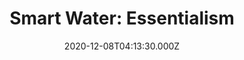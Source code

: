 ---
collection_archive: false
collection_awards: []
collection_category:
  - Advertising
  - Color
  - Lifestyle
  - Sports + Athletes
  - Portraits
  - Advertising
collection_content: ''
collection_cover: 'https://d1sf55qlb7p6hz.cloudfront.net/smartwater_cover-horizontal-1.jpg'
collection_cover_mobile: 'https://d1sf55qlb7p6hz.cloudfront.net/verticalcovers-42.jpg'
collection_description: >-
  Commissioned by Anomaly NY, I was asked to photographically compliment Smart
  Water’s sleek and simple aesthetic. Partially influenced by [**_The Changing
  Landscape of American Retail_**
  ](https://jesserieser.com/projects/changing-landscape-american-retail/)and
  [**_Phoenix: A Dystopian Legoland That Tastes Like
  Candy_**](https://jesserieser.com/projects/phoenix) by the way I utilize stark
  and minimal scenes to influence a subject’s actions and purpose, uniquely
  framing the subject.


  Featured is the 2018 NBA Rookie of the Year, 2019 & 2020 NBA All Star and 2020
  all NBA Defensive player Ben Simmons.
collection_description_alignment: left
collection_exhibition: []
collection_filter: Commissioned + Stock
collection_hidden: false
collection_meta: Featuring Ben Simmons For Anomaly NY
collection_meta_2: ''
collection_press: []
collection_preview:
  - 'https://d1sf55qlb7p6hz.cloudfront.net/smartwater-simmons_horizontal-4.jpg'
  - 'https://d1sf55qlb7p6hz.cloudfront.net/smartwater-simmons_horizontal-1.jpg'
  - 'https://d1sf55qlb7p6hz.cloudfront.net/smartwater-simmons_horizontal-2.jpg'
  - 'https://d1sf55qlb7p6hz.cloudfront.net/smartwater-simmons_horizontal-3.jpg'
cover_image: ''
date: 2020-12-08T04:13:30.000Z
gumroad_id: ''
hide_footer: true
layout: blocks
navigation_theme: black
price: ''
px_extra: true
row_alignment: between
sale: false
slug: ben-simmons-smart-water
theme_color: '#FAEA72'
theme_color_all_works: '#FFE767'
title: 'Smart Water: Essentialism '
seo:
  meta_description: ''
  meta_title: ''
collection_layout_builder:
  - _bookshop_name: collections/media-element
    align_y: start
    caption: ''
    color: '#D1E3EB'
    image: 'https://d1sf55qlb7p6hz.cloudfront.net/smartwater-1.jpg'
    margin_left: '30'
    margin_right: '0'
    margin_y: '100'
    width: '66'
  - _bookshop_name: collections/media-row
    row_alignment: between
  - _bookshop_name: collections/media-element
    align_y: start
    caption: ''
    color: '#E2DCDC'
    image: 'https://d1sf55qlb7p6hz.cloudfront.net/smartwater-2.jpg'
    margin_left: '15'
    margin_right: '0'
    margin_y: '100'
    width: '40'
  - _bookshop_name: collections/media-row
    row_alignment: between
  - _bookshop_name: collections/media-element
    align_y: start
    caption: ''
    color: '#D8E4F4'
    image: 'https://d1sf55qlb7p6hz.cloudfront.net/smartwater-3.jpg'
    margin_left: '35'
    margin_right: '0'
    margin_y: '100'
    width: '50'
  - _bookshop_name: collections/media-row
    row_alignment: between
  - _bookshop_name: collections/media-element
    align_y: start
    caption: ''
    color: '#D0CEE6'
    image: 'https://d1sf55qlb7p6hz.cloudfront.net/smartwater-4.jpg'
    margin_left: '5'
    margin_right: '0'
    margin_y: '100'
    width: '45'
  - _bookshop_name: collections/media-element
    align_y: start
    caption: ''
    color: '#FABDAB'
    image: 'https://d1sf55qlb7p6hz.cloudfront.net/smartwater-5.jpg'
    margin_left: '0'
    margin_right: '10'
    margin_y: '600'
    width: '33'
  - _bookshop_name: collections/media-row
    row_alignment: between
  - _bookshop_name: collections/media-element
    align_y: start
    caption: ''
    color: '#E3DCE9'
    image: 'https://d1sf55qlb7p6hz.cloudfront.net/smartwater-simmons_horizontal-1.jpg'
    margin_left: '25'
    margin_right: '0'
    margin_y: '100'
    width: '45'
  - _bookshop_name: collections/media-row
    row_alignment: between
  - _bookshop_name: collections/media-element
    align_y: start
    caption: ''
    color: '#EEECE1'
    image: 'https://d1sf55qlb7p6hz.cloudfront.net/smartwater-7.jpg'
    margin_left: '10'
    margin_right: '0'
    margin_y: '200'
    width: '50'
  - _bookshop_name: collections/media-row
    row_alignment: between
  - _bookshop_name: collections/media-element
    align_y: start
    caption: ''
    color: '#C0BFDC'
    image: 'https://d1sf55qlb7p6hz.cloudfront.net/sw-8.jpg'
    margin_left: '45'
    margin_right: '0'
    margin_y: '100'
    width: '33'
  - _bookshop_name: collections/media-row
    row_alignment: between
  - _bookshop_name: collections/media-element
    align_y: start
    caption: ''
    color: '#C4D8EB'
    image: 'https://d1sf55qlb7p6hz.cloudfront.net/sw-10.jpg'
    margin_left: '0'
    margin_right: '0'
    margin_y: '100'
    width: '75'
---